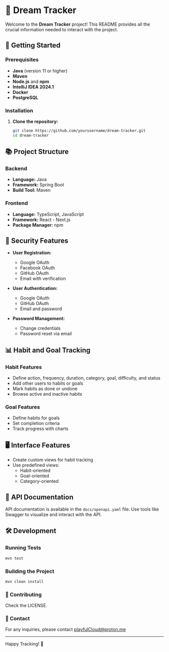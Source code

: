 # 🌟 Dream Tracker

Welcome to the **Dream Tracker** project! This README provides all the crucial information needed to interact with the project.

## 🚀 Getting Started

### Prerequisites
- **Java** (version 11 or higher)
- **Maven**
- **Node.js** and **npm**
- **IntelliJ IDEA 2024.1**
- **Docker**
- **PostgreSQL** 

### Installation

1. **Clone the repository:**
   ```bash
   git clone https://github.com/yourusername/dream-tracker.git
   cd dream-tracker
    ```
## 📚 Project Structure

### Backend
- **Language:** Java
- **Framework:** Spring Boot
- **Build Tool:** Maven

### Frontend
- **Language:** TypeScript, JavaScript
- **Framework:** React - Next.js
- **Package Manager:** npm

## 🔐 Security Features

- **User Registration:**
  - Google OAuth
  - Facebook OAuth
  - GitHub OAuth
  - Email with verification

- **User Authentication:**
  - Google OAuth
  - GitHub OAuth
  - Email and password

- **Password Management:**
  - Change credentials
  - Password reset via email

## 📊 Habit and Goal Tracking

### Habit Features
- Define action, frequency, duration, category, goal, difficulty, and status
- Add other users to habits or goals
- Mark habits as done or undone
- Browse active and inactive habits

### Goal Features
- Define habits for goals
- Set completion criteria
- Track progress with charts

## 🖥️ Interface Features

- Create custom views for habit tracking
- Use predefined views:
  - Habit-oriented
  - Goal-oriented
  - Category-oriented

## 📄 API Documentation

API documentation is available in the `docs/openapi.yaml` file. Use tools like Swagger to visualize and interact with the API.

## 🛠️ Development

### Running Tests
```bash
mvn test
```
### Building the Project
```bash
mvn clean install
```
### 🤝 Contributing
Check the LICENSE.

### 📧 Contact
For any inquiries, please contact playfulCloud@proton.me   <hr></hr> Happy Tracking! 🎉
